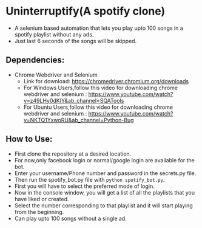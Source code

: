 # Uninterruptify(A spotify clone)
* A selenium based automation that lets you play upto 100 songs in a spotify playlist without any ads.
* Just last 6 seconds of the songs will be skipped.

## Dependencies:
* Chrome Webdriver and Selenium
    * Link for download: https://chromedriver.chromium.org/downloads
    * For Windows Users,follow this video for downloading chrome webdriver and selenium : https://www.youtube.com/watch?v=z49LHy0dKIY&ab_channel=SQATools
    * For Ubuntu Users,follow this video for downloading chrome webdriver and selenium : https://www.youtube.com/watch?v=NKTQ1YxwoRU&ab_channel=Python-Bug

## How to Use:
* First clone the repository at a desired location.
* For now,only facebook login or normal/google login are available for the bot.
* Enter your username/Phone number and password in the secrets.py file.
* Then run the spotify_bot.py file with `python spotify_bot.py`.
* First you will have to select the preferred mode of login.
* Now in the console window, you will get a list of all the playlists that you have liked or created.
* Select the number corresponding to that playlist and it will start playing from the beginning.
* Can play upto 100 songs without a single ad.

